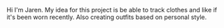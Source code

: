 Hi I'm Jaren. My idea for this project is be able to track clothes and like if it's been worn recently. Also creating outfits based on personal style.
